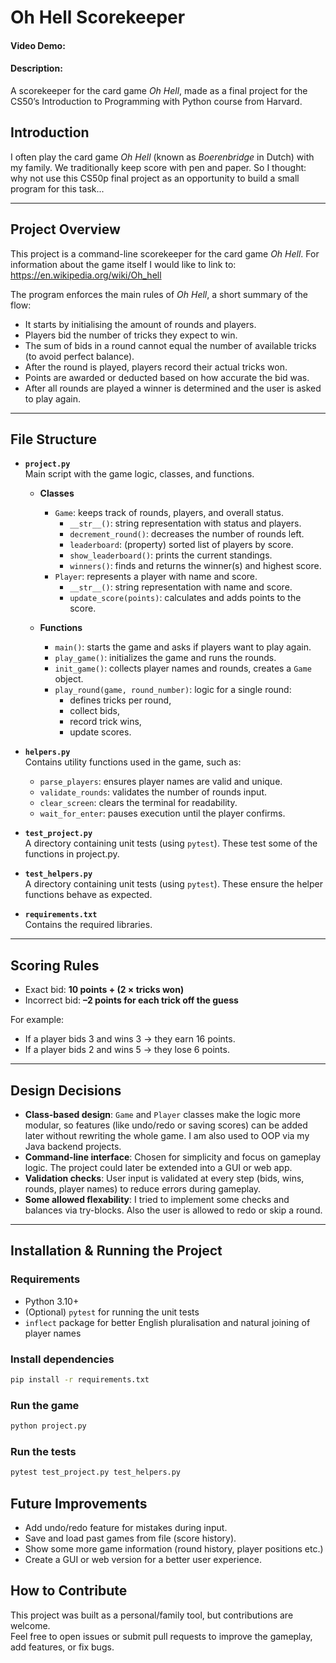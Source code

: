 # Oh Hell Scorekeeper
#### Video Demo: <URL HERE>
#### Description:
A scorekeeper for the card game *Oh Hell*, made as a final project for the CS50’s Introduction to Programming with Python course from Harvard.

## Introduction
I often play the card game *Oh Hell* (known as *Boerenbridge* in Dutch) with my family. We traditionally keep score with pen and paper. So I thought: why not use this CS50p final project as an opportunity to build a small program for this task...

---

## Project Overview
This project is a command-line scorekeeper for the card game *Oh Hell*.
For information about the game itself I would like to link to: https://en.wikipedia.org/wiki/Oh_hell

The program enforces the main rules of *Oh Hell*, a short summary of the flow:
- It starts by initialising the amount of rounds and players.  
- Players bid the number of tricks they expect to win.  
- The sum of bids in a round cannot equal the number of available tricks (to avoid perfect balance).  
- After the round is played, players record their actual tricks won.
- Points are awarded or deducted based on how accurate the bid was.  
- After all rounds are played a winner is determined and the user is asked to play again.

---

## File Structure
- **`project.py`**  
  Main script with the game logic, classes, and functions.  
  - **Classes**  
    - `Game`: keeps track of rounds, players, and overall status.  
      - `__str__()`: string representation with status and players.  
      - `decrement_round()`: decreases the number of rounds left.  
      - `leaderboard`: (property) sorted list of players by score.  
      - `show_leaderboard()`: prints the current standings.  
      - `winners()`: finds and returns the winner(s) and highest score.
    - `Player`: represents a player with name and score.  
      - `__str__()`: string representation with name and score.  
      - `update_score(points)`: calculates and adds points to the score.  

  - **Functions**  
    - `main()`: starts the game and asks if players want to play again.  
    - `play_game()`: initializes the game and runs the rounds.  
    - `init_game()`: collects player names and rounds, creates a `Game` object.  
    - `play_round(game, round_number)`: logic for a single round:  
      - defines tricks per round,
      - collect bids,  
      - record trick wins,  
      - update scores.  

- **`helpers.py`**  
  Contains utility functions used in the game, such as:  
  - `parse_players`: ensures player names are valid and unique.  
  - `validate_rounds`: validates the number of rounds input.  
  - `clear_screen`: clears the terminal for readability.  
  - `wait_for_enter`: pauses execution until the player confirms.

- **`test_project.py`**  
  A directory containing unit tests (using `pytest`). These test some of the functions in project.py.

- **`test_helpers.py`**  
  A directory containing unit tests (using `pytest`). These ensure the helper functions behave as expected.

- **`requirements.txt`**  
  Contains the required libraries.

---

## Scoring Rules

- Exact bid: **10 points + (2 × tricks won)**  
- Incorrect bid: **–2 points for each trick off the guess**

For example:  
- If a player bids 3 and wins 3 → they earn 16 points.  
- If a player bids 2 and wins 5 → they lose 6 points.  

---

## Design Decisions
- **Class-based design**: `Game` and `Player` classes make the logic more modular, so features (like undo/redo or saving scores) can be added later without rewriting the whole game. I am also used to OOP via my Java backend projects. 
- **Command-line interface**: Chosen for simplicity and focus on gameplay logic. The project could later be extended into a GUI or web app.  
- **Validation checks**: User input is validated at every step (bids, wins, rounds, player names) to reduce errors during gameplay.  
- **Some allowed flexability**: I tried to implement some checks and balances via try-blocks. Also the user is allowed to redo or skip a round.

---

## Installation & Running the Project
### Requirements
- Python 3.10+  
- (Optional) `pytest` for running the unit tests  
- `inflect` package for better English pluralisation and natural joining of player names  

### Install dependencies
```bash
pip install -r requirements.txt
```
### Run the game
```bash
python project.py
```
### Run the tests
```bash
pytest test_project.py test_helpers.py
```

## Future Improvements
- Add undo/redo feature for mistakes during input.
- Save and load past games from file (score history).
- Show some more game information (round history, player positions etc.)
- Create a GUI or web version for a better user experience.

## How to Contribute
This project was built as a personal/family tool, but contributions are welcome.  
Feel free to open issues or submit pull requests to improve the gameplay, add features, or fix bugs.
